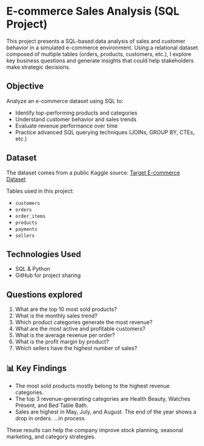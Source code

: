 # E-commerce Sales Analysis (SQL Project)

This project presents a SQL-based data analysis of sales and customer behavior in a simulated e-commerce environment. Using a relational dataset composed of multiple tables (orders, products, customers, etc.), I explore key business questions and generate insights that could help stakeholders make strategic decisions.

## Objective

Analyze an e-commerce dataset using SQL to:
- Identify top-performing products and categories
- Understand customer behavior and sales trends
- Evaluate revenue performance over time
- Practice advanced SQL querying techniques (JOINs, GROUP BY, CTEs, etc.)

## Dataset

The dataset comes from a public Kaggle source:  [Target E-commerce Dataset](https://www.kaggle.com/datasets/olistbr/brazilian-ecommerce)

Tables used in this project:
- `customers`
- `orders`
- `order_items`
- `products`
- `payments`
- `sellers`

## Technologies Used

- SQL & Python
- GitHub for project sharing

## Questions explored

1. What are the top 10 most sold products?
2. What is the monthly sales trend?
3. Which product categories generate the most revenue?
4. What are the most active and profitable customers?
5. What is the average revenue per order?
6. What is the profit margin by product?
7. Which sellers have the highest number of sales?

## 📊 Key Findings

- The most sold products mostly belong to the highest revenue categories.
- The top 3 revenue-generating categories are Health Beauty, Watches Present, and Bed Table Bath.
- Sales are highest in May, July, and August. The end of the year shows a drop in orders.
...in process

These results can help the company improve stock planning, seasonal marketing, and category strategies.

